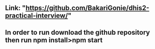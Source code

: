 ## Link: "https://github.com/BakariGonie/dhis2-practical-interview/"


## In order to run download the github repository then run npm install>npm start

